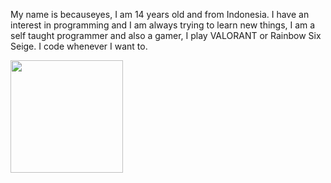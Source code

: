 My name is becauseyes, I am 14 years old and from Indonesia. I have an interest in programming and I am always trying to learn new things, I am a self taught programmer and also a gamer, I play VALORANT or Rainbow Six Seige. I code whenever I want to.

<img height="180em" src="https://github-readme-stats.vercel.app/api?username=becauseyess&show_icons=true&hide_border=true&&count_private=true&include_all_commits=true" />
